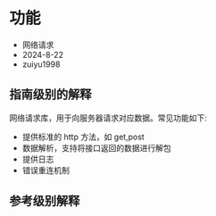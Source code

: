 # 功能

- 网络请求
- 2024-8-22
- zuiyu1998

## 指南级别的解释

网络请求库，用于向服务器请求对应数据。常见功能如下:

- 提供标准的 http 方法，如 get,post
- 数据解析，支持将接口返回的数据进行解包
- 提供日志
- 错误重连机制

## 参考级别解释
